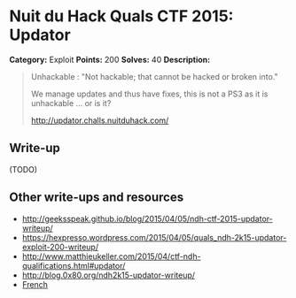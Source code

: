 # Nuit du Hack Quals CTF 2015: Updator

**Category:** Exploit
**Points:** 200
**Solves:** 40
**Description:** 

> Unhackable : "Not hackable; that cannot be hacked or broken into."
> 
> We manage updates and thus have fixes, this is not a PS3 as it is unhackable ... or is it?
> 
> <http://updator.challs.nuitduhack.com/>

## Write-up

(TODO)

## Other write-ups and resources

* <http://geeksspeak.github.io/blog/2015/04/05/ndh-ctf-2015-updator-writeup/>
* <https://hexpresso.wordpress.com/2015/04/05/quals_ndh-2k15-updator-exploit-200-writeup/>
* <http://www.matthieukeller.com/2015/04/ctf-ndh-qualifications.html#updator/>
* <http://blog.0x80.org/ndh2k15-updator-writeup/>
* [French](http://wiki.zenk-security.com/doku.php?id=ndhquals2015:updator/)
